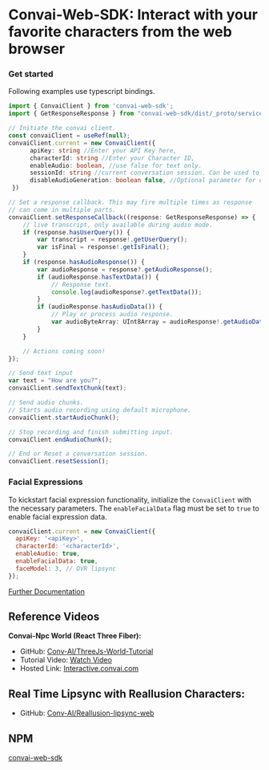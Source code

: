 # Convai-Web-SDK: Interact with your favorite characters from the web browser

### Get started

Following examples use typescript bindings.

```ts
import { ConvaiClient } from 'convai-web-sdk';
import { GetResponseResponse } from "convai-web-sdk/dist/_proto/service/service_pb";

// Initiate the convai client.
const convaiClient = useRef(null);
convaiClient.current = new ConvaiClient({
      apiKey: string //Enter your API Key here,
      characterId: string //Enter your Character ID,
      enableAudio: boolean, //use false for text only.
      sessionId: string //current conversation session. Can be used to retrieve chat history. 
      disableAudioGeneration: boolean false, //Optional parameter for chat only applications
 })

// Set a response callback. This may fire multiple times as response
// can come in multiple parts.
convaiClient.setResponseCallback((response: GetResponseResponse) => {
    // live transcript, only available during audio mode.
    if (response.hasUserQuery()) {
        var transcript = response!.getUserQuery();
        var isFinal = response!.getIsFinal();
    }
    if (response.hasAudioResponse()) {
        var audioResponse = response?.getAudioResponse();
        if (audioResponse.hasTextData()) {
            // Response text.
            console.log(audioResponse?.getTextData());
        }
        if (audioResponse.hasAudioData()) {
            // Play or process audio response.
            var audioByteArray: UInt8Array = audioResponse!.getAudioData_asU8();
        }
    }

    // Actions coming soon!
});

// Send text input
var text = "How are you?";
convaiClient.sendTextChunk(text);

// Send audio chunks.
// Starts audio recording using default microphone.
convaiClient.startAudioChunk();

// Stop recording and finish submitting input.
convaiClient.endAudioChunk();

// End or Reset a conversation session.
convaiClient.resetSession();

```

### Facial Expressions

To kickstart facial expression functionality, initialize the `ConvaiClient` with the necessary parameters. The `enableFacialData` flag must be set to `true` to enable facial expression data.

```javascript
convaiClient.current = new ConvaiClient({
  apiKey: '<apiKey>',
  characterId: '<characterId>',
  enableAudio: true,
  enableFacialData: true,
  faceModel: 3, // OVR lipsync
});
```
[Further Documentation](https://docs.convai.com/api-docs/plugins-and-integrations/convai-web-sdk/facial-expressions)

## Reference Videos
**Convai-Npc World (React Three Fiber):**
* GitHub: [Conv-AI/ThreeJs-World-Tutorial](https://github.com/Conv-AI/ThreeJs-World-Tutorial)
* Tutorial Video: [Watch Video](https://www.youtube.com/watch?v=hOqtVLGXwKU)
* Hosted Link: [Interactive.convai.com](https://interactive.convai.com/)

## Real Time Lipsync with Reallusion Characters:

* GitHub: [Conv-AI/Reallusion-lipsync-web](https://github.com/Conv-AI/Reallusion-lipsync-web)

## NPM
[convai-web-sdk](https://www.npmjs.com/package/convai-web-sdk)
